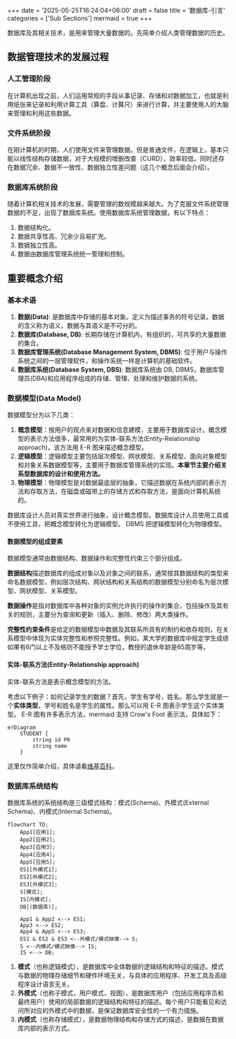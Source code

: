 +++
date = '2025-05-25T16:24:04+08:00'
draft = false
title = '数据库-引言'
categories = ['Sub Sections']
mermaid = true
+++

数据库及其相关技术，是用来管理大量数据的。先简单介绍人类管理数据的历史。

## 数据管理技术的发展过程
### 人工管理阶段
在计算机出现之前，人们运用常规的手段从事记录、存储和对数据加工，也就是利用纸张来记录和利用计算工具（算盘、计算尺）来进行计算，并主要使用人的大脑来管理和利用这些数据。

### 文件系统阶段
在刚计算机的时期，人们使用文件来管理数据。但是普通文件，在逻辑上，基本只能以线性结构存储数据，对于大规模的增删改查（CURD），效率较低。同时还存在数据冗余、数据不一致性、数据独立性差问题（这几个概念后面会介绍）。

### 数据库系统阶段
随着计算机相关技术的发展，需要管理的数规模越来越大。为了克服文件系统管理数据的不足，出现了数据库系统。使用数据库系统管理数据，有以下特点：

1. 数据结构化。
1. 数据共享性高、冗余少且易扩充。
1. 数据独立性高。
1. 数据由数据库管理系统统一管理和控制。

## 重要概念介绍
### 基本术语
1. **数据(Data)**: 是数据库中存储的基本对象。定义为描述事务的符号记录。数据的含义称为语义，数据与其语义是不可分的。
1. **数据库(Database, DB)**: 长期存储在计算机内，有组织的，可共享的大量数据的集合。
1. **数据库管理系统(Database Management System, DBMS)**: 位于用户与操作系统之间的一层管理软件，和操作系统一样是计算机的基础软件。
1. **数据库系统(Database System, DBS)**: 数据库系统由 DB, DBMS，数据库管理员(DBA)和应用程序组成的存储、管理、处理和维护数据的系统。

### 数据模型(Data Model)
数据模型分为以下几类：

1. **概念模型**：按用户的观点来对数据和信息建模，主要用于数据库设计。概念模型的表示方法很多，最常用的为实体-联系方法(Entity-Relationship approach)，该方法用 E-R 图来描述概念模型。
1. **逻辑模型**：逻辑模型主要包括层次模型、网状模型、关系模型、面向对象模型和对象关系数据模型等，主要用于数据库管理系统的实现。**本章节主要介绍关系型数据库的设计和使用方法。**
1. **物理模型**：物理模型是对数据最底层的抽象，它描述数据在系统内部的表示方法和存取方法，在磁盘或磁带上的存储方式和存取方法，是面向计算机系统的。

数据库设计人员对真实世界进行抽象，设计概念模型。数据库设计人员使用工具或不使用工具，把概念模型转化为逻辑模型。 DBMS 把逻辑模型转化为物理模型。

#### 数据模型的组成要素
数据模型通常由数据结构、数据操作和完整性约束三个部分组成。

**数据结构**描述数据库的组成对象以及对象之间的联系，通常按其数据结构的类型来命名数据模型，例如层次结构、网状结构和关系结构的数据模型分别命名为层次模型、网状模型、关系模型。

**数据操作**是指对数据库中各种对象的实例允许执行的操作的集合，包括操作及其有关的规则，主要分为查询和更新（插入、删除、修改）两大类操作。

**完整性约束条件**是给定的数据模型中数据及其联系所具有的制约和依存规则，在关系模型中体现为实体完整性和参照完整性。例如，某大学的数据库中规定学生成绩如果有6门以上不及格则不能授予学士学位，教授的退休年龄是65周岁等。

#### 实体-联系方法(Entity-Relationship approach)
实体-联系方法是表示概念模型的方法。

考虑以下例子：如何记录学生的数据？首先，学生有学号，姓名。那么学生就是一个**实体类型**，学号和姓名是学生的属性。那么可以用 E-R 图表示学生这个实体类型。 E-R 图有许多表示方法，mermaid 支持 Crow's Foot 表示法，具体如下：

```mermaid
erDiagram
    STUDENT {
        string id PK
        string name
    }
```

这里仅作简单介绍，具体请看[维基百科](https://en.wikipedia.org/wiki/Entity%E2%80%93relationship_model)。

### 数据库系统结构
数据库系统的系统结构是三级模式结构：模式(Schema)、外模式(External Schema)、内模式(Internal Schema)。

```mermaid
flowchart TD;
    App1[应用1];
    App2[应用2];
    App3[应用3];
    App4[应用4];
    App5[应用5];
    ES1[外模式1];
    ES2[外模式2];
    ES3[外模式3];
    S[模式];
    IS[内模式];
    DB[(数据库)];

    App1 & App2 <--> ES1;
    App3 <--> ES2;
    App4 & App5 <--> ES3;
    ES1 & ES2 & ES3 <--外模式/模式映像--> S;
    S <--内模式/模式映像--> IS;
    IS <--> DB;
```

1. **模式**（也称逻辑模式），是数据库中全体数据的逻辑结构和特征的描述。模式与数据的物理存储细节和硬件环境无关，与具体的应用程序、开发工具及高级程序设计语言无关。
1. **外模式**（也称子模式，用户模式，视图），是数据库用户（包括应用程序员和最终用户）使用的局部数据的逻辑结构和特征的描述。每个用户只能看见和访问所对应的外模式中的数据，是保证数据库安全性的一个有力措施。
1. **内模式**（也称存储模式），是数据物理结构和存储方式的描述，是数据在数据库内部的表示方式。

